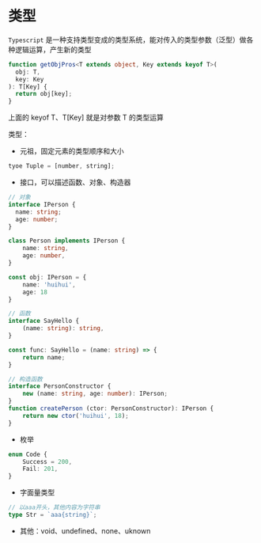 # 类型

`Typescript` 是一种支持类型变成的类型系统，能对传入的类型参数（泛型）做各种逻辑运算，产生新的类型
```ts
function getObjPros<T extends object, Key extends keyof T>(
  obj: T,
  key: Key
): T[Key] {
  return obj[key];
}
```

上面的 keyof T、T[Key] 就是对参数 T 的类型运算




类型：

- 元祖，固定元素的类型顺序和大小

```ts
tyoe Tuple = [number, string];
```

- 接口，可以描述函数、对象、构造器

```ts
// 对象
interface IPerson {
  name: string;
  age: number;
}

class Person implements IPerson {
    name: string,
    age: number,
}

const obj: IPerson = {
    name: 'huihui',
    age: 18
}

// 函数
interface SayHello {
    (name: string): string,
}

const func: SayHello = (name: string) => {
    return name;
}

// 构造函数
interface PersonConstructor {
    new (name: string, age: number): IPerson;
}
function createPerson (ctor: PersonConstructor): IPerson {
    return new ctor('huihui', 18);
}
```

- 枚举

```ts
enum Code {
    Success = 200,
    Fail: 201,
}
```

- 字面量类型

```ts
// 以aaa开头，其他内容为字符串
type Str = `aaa{string}`;
```

- 其他：void、undefined、none、uknown
